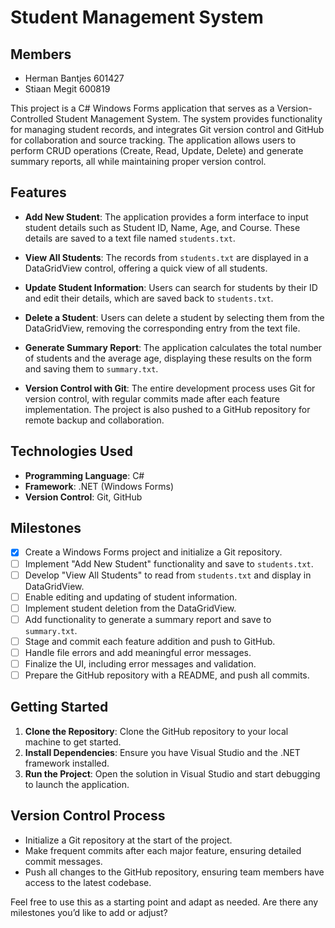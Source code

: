 # Student Management System

## Members

- Herman Bantjes 601427
- Stiaan Megit 600819

This project is a C# Windows Forms application that serves as a Version-Controlled Student Management System. The system provides functionality for managing student records, and integrates Git version control and GitHub for collaboration and source tracking. The application allows users to perform CRUD operations (Create, Read, Update, Delete) and generate summary reports, all while maintaining proper version control.

## Features

- **Add New Student**: The application provides a form interface to input student details such as Student ID, Name, Age, and Course. These details are saved to a text file named `students.txt`.

- **View All Students**: The records from `students.txt` are displayed in a DataGridView control, offering a quick view of all students.

- **Update Student Information**: Users can search for students by their ID and edit their details, which are saved back to `students.txt`.

- **Delete a Student**: Users can delete a student by selecting them from the DataGridView, removing the corresponding entry from the text file.

- **Generate Summary Report**: The application calculates the total number of students and the average age, displaying these results on the form and saving them to `summary.txt`.

- **Version Control with Git**: The entire development process uses Git for version control, with regular commits made after each feature implementation. The project is also pushed to a GitHub repository for remote backup and collaboration.

## Technologies Used

- **Programming Language**: C#
- **Framework**: .NET (Windows Forms)
- **Version Control**: Git, GitHub

## Milestones

- [x] Create a Windows Forms project and initialize a Git repository.
- [ ] Implement "Add New Student" functionality and save to `students.txt`.
- [ ] Develop "View All Students" to read from `students.txt` and display in DataGridView.
- [ ] Enable editing and updating of student information.
- [ ] Implement student deletion from the DataGridView.
- [ ] Add functionality to generate a summary report and save to `summary.txt`.
- [ ] Stage and commit each feature addition and push to GitHub.
- [ ] Handle file errors and add meaningful error messages.
- [ ] Finalize the UI, including error messages and validation.
- [ ] Prepare the GitHub repository with a README, and push all commits.

## Getting Started

1. **Clone the Repository**: Clone the GitHub repository to your local machine to get started.
2. **Install Dependencies**: Ensure you have Visual Studio and the .NET framework installed.
3. **Run the Project**: Open the solution in Visual Studio and start debugging to launch the application.

## Version Control Process

- Initialize a Git repository at the start of the project.
- Make frequent commits after each major feature, ensuring detailed commit messages.
- Push all changes to the GitHub repository, ensuring team members have access to the latest codebase.

Feel free to use this as a starting point and adapt as needed. Are there any milestones you’d like to add or adjust?

